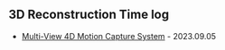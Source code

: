 ## 3D Reconstruction Time log 

* [Multi-View 4D Motion Capture System](https://github.com/wani-ham/Today-I-Learned/blob/main/3dReconcstruction/4d_capture_system.md) - 2023.09.05
